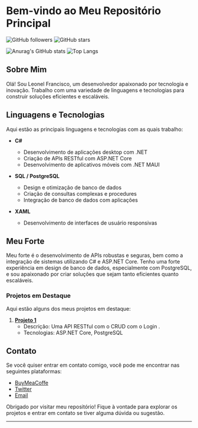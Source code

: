 # Bem-vindo ao Meu Repositório Principal

![GitHub followers](https://img.shields.io/github/followers/leonelmendes?style=social)
![GitHub stars](https://img.shields.io/github/stars/leonelmendes?style=social)

![Anurag's GitHub stats](https://github-readme-stats.vercel.app/api?username=leonelmendes&show_icons=true&theme=radical)
![Top Langs](https://github-readme-stats.vercel.app/api/top-langs/?username=leonelmendes&layout=compact&theme=radical)

## Sobre Mim

Olá! Sou Leonel Francisco, um desenvolvedor apaixonado por tecnologia e inovação. Trabalho com uma variedade de linguagens e tecnologias para construir soluções eficientes e escaláveis.

## Linguagens e Tecnologias

Aqui estão as principais linguagens e tecnologias com as quais trabalho:

- **C#**
  - Desenvolvimento de aplicações desktop com .NET
  - Criação de APIs RESTful com ASP.NET Core
  - Desenvolvimento de aplicativos móveis com .NET MAUI

- **SQL / PostgreSQL**
  - Design e otimização de banco de dados
  - Criação de consultas complexas e procedures
  - Integração de banco de dados com aplicações

- **XAML**
  - Desenvolvimento de interfaces de usuário responsivas

## Meu Forte

Meu forte é o desenvolvimento de APIs robustas e seguras, bem como a integração de sistemas utilizando C# e ASP.NET Core. Tenho uma forte experiência em design de banco de dados, especialmente com PostgreSQL, e sou apaixonado por criar soluções que sejam tanto eficientes quanto escaláveis.

### Projetos em Destaque

Aqui estão alguns dos meus projetos em destaque:

1. **[Projeto 1](https://github.com/leonelmendes/API-CRUD-JWT_TOKEN)**
   - Descrição: Uma API RESTful com o CRUD com o Login .
   - Tecnologias: ASP.NET Core, PostgreSQL

## Contato

Se você quiser entrar em contato comigo, você pode me encontrar nas seguintes plataformas:

- [BuyMeaCoffe](https://www.buymeacoffee.com/codehub)
- [Twitter](https://twitter.com/lionelmendes_)
- [Email](mailto:leonelftacisco@outlook.com)

Obrigado por visitar meu repositório! Fique à vontade para explorar os projetos e entrar em contato se tiver alguma dúvida ou sugestão.

---
